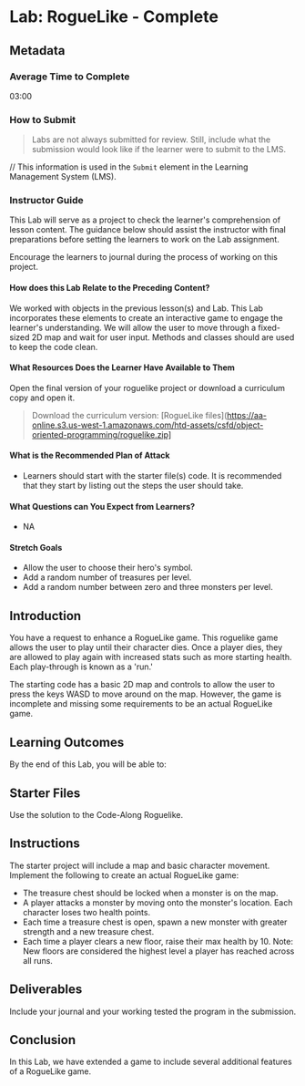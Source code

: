 # Lab: RogueLike - Complete

<!--- naming convention: lab-name.md -->

## Metadata

### Average Time to Complete

03:00

### How to Submit

> Labs are not always submitted for review. Still, include what the submission would look like if the learner were to submit to the LMS.

// This information is used in the `Submit` element in the Learning Management System (LMS).

### Instructor Guide

This Lab will serve as a project to check the learner's comprehension of lesson content. The guidance below should assist the instructor with final preparations before setting the learners to work on the Lab assignment.

Encourage the learners to journal during the process of working on this project.

#### How does this Lab Relate to the Preceding Content?

We worked with objects in the previous lesson(s) and Lab. This Lab incorporates these elements to create an interactive game to engage the learner's understanding. We will allow the user to move through a fixed-sized 2D map and wait for user input. Methods and classes should are used to keep the code clean.

#### What Resources Does the Learner Have Available to Them

Open the final version of your roguelike project or download a curriculum copy and open it.

> Download the curriculum version: [RogueLike files](https://aa-online.s3.us-west-1.amazonaws.com/htd-assets/csfd/object-oriented-programming/roguelike.zip]

#### What is the Recommended Plan of Attack

* Learners should start with the starter file(s) code. It is recommended that they start by listing out the steps the user should take.

#### What Questions can You Expect from Learners?

* NA

#### Stretch Goals

* Allow the user to choose their hero's symbol.
* Add a random number of treasures per level.
* Add a random number between zero and three monsters per level.

## Introduction

You have a request to enhance a RogueLike game. This roguelike game allows the user to play until their character dies. Once a player dies, they are allowed to play again with increased stats such as more starting health. Each play-through is known as a 'run.'

The starting code has a basic 2D map and controls to allow the user to press the keys WASD to move around on the map. However, the game is incomplete and missing some requirements to be an actual RogueLike game.

## Learning Outcomes

By the end of this Lab, you will be able to:

## Starter Files

Use the solution to the Code-Along Roguelike.

## Instructions

The starter project will include a map and basic character movement. Implement the following to create an actual RogueLike game:

* The treasure chest should be locked when a monster is on the map.
* A player attacks a monster by moving onto the monster's location. Each character loses two health points.
* Each time a treasure chest is open, spawn a new monster with greater strength and a new treasure chest.
* Each time a player clears a new floor, raise their max health by 10. Note: New floors are considered the highest level a player has reached across all runs.

## Deliverables

Include your journal and your working tested the program in the submission.

## Conclusion

In this Lab, we have extended a game to include several additional features of a RogueLike game.
